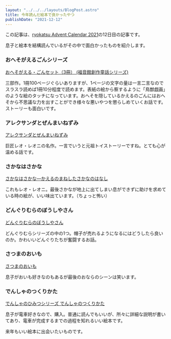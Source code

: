 ```yaml
---
layout: "../../../layouts/BlogPost.astro"
title: 今年読んだ絵本で良かったやつ
publishDate: "2021-12-12"
---
```


この記事は、[ryokatsu Advent Calendar 2021](https://adventar.org/calendars/7126)の12日目の記事です。

息子と絵本を結構読んでいるがその中で面白かったものを紹介します。

### おへそがえるごんシリーズ

[おへそがえる・ごんセット（3冊） (福音館創作童話シリーズ) ](https://www.amazon.co.jp/%E3%81%8A%E3%81%B8%E3%81%9D%E3%81%8C%E3%81%88%E3%82%8B%E3%83%BB%E3%81%94%E3%82%93-%E5%85%A83%E5%B7%BB-%E8%B5%A4%E7%BE%BD%E6%9C%AB%E5%90%89/dp/4834041824/)

三部作。1冊100ページぐらいありますが、1ページの文字の量は一言二言なのでスラスラ読めば1冊10分程度で読めます。表紙の絵から察するように「鳥獣戯画」のような絵のタッチになっています。おへそを隠しているかえるのごんにはおへそから不思議な力を出すことができ様々な悪いやつを懲らしめていくお話です。ストーリーも面白いです。

### アレクサンダとぜんまいねずみ

[アレクサンダとぜんまいねずみ](https://www.amazon.co.jp/%E3%82%A2%E3%83%AC%E3%82%AF%E3%82%B5%E3%83%B3%E3%83%80%E3%81%A8%E3%81%9C%E3%82%93%E3%81%BE%E3%81%84%E3%81%AD%E3%81%9A%E3%81%BF%E2%80%95%E3%81%A8%E3%82%82%E3%81%A0%E3%81%A1%E3%82%92%E3%81%BF%E3%81%A4%E3%81%91%E3%81%9F%E3%81%AD%E3%81%9A%E3%81%BF%E3%81%AE%E3%81%AF%E3%81%AA%E3%81%97-%E3%83%AC%E3%82%AA%E3%83%BB%E3%83%AC%E3%82%AA%E3%83%8B/dp/4769020058)

巨匠レオ・レオニの名作。一言でいうと元祖トイストーリーですね。とても心が温める話です。

### さかなはさかな

[さかなはさかな―かえるのまねしたさかなのはなし](https://www.amazon.co.jp/%E3%81%95%E3%81%8B%E3%81%AA%E3%81%AF%E3%81%95%E3%81%8B%E3%81%AA%E2%80%95%E3%81%8B%E3%81%88%E3%82%8B%E3%81%AE%E3%81%BE%E3%81%AD%E3%81%97%E3%81%9F%E3%81%95%E3%81%8B%E3%81%AA%E3%81%AE%E3%81%AF%E3%81%AA%E3%81%97-%E3%83%AC%E3%82%AA%E3%83%BB%E3%83%AC%E3%82%AA%E3%83%8B/dp/476902004X)

これもレオ・レオニ。最後さかなが地上に出てしまい息ができずに助けを求めている時の絵が、いい味出ています。（ちょっと怖い）

### どんぐりむらのぼうしやさん

[どんぐりむらのぼうしやさん](https://www.amazon.co.jp/%E3%81%A9%E3%82%93%E3%81%90%E3%82%8A%E3%82%80%E3%82%89%E3%81%AE%E3%81%BC%E3%81%86%E3%81%97%E3%82%84%E3%81%95%E3%82%93-%E3%81%A9%E3%82%93%E3%81%90%E3%82%8A%E3%82%80%E3%82%89%E3%82%B7%E3%83%AA%E3%83%BC%E3%82%BA-%E3%81%AA%E3%81%8B%E3%82%84-%E3%81%BF%E3%82%8F/dp/4052032454/)

どんぐりむらシリーズの中の1つ。帽子が売れるようになるにはどうしたら良いのか。かわいいどんぐりたちが奮闘するお話。

### さつまのおいも

[さつまのおいも](https://www.amazon.co.jp/%E3%81%95%E3%81%A4%E3%81%BE%E3%81%AE%E3%81%8A%E3%81%84%E3%82%82-%E3%83%94%E3%83%BC%E3%83%9E%E3%83%B3%E6%9D%91%E3%81%AE%E7%B5%B5%E6%9C%AC%E3%81%9F%E3%81%A1-%E4%B8%AD%E5%B7%9D-%E3%81%B2%E3%82%8D%E3%81%9F%E3%81%8B/dp/4494005630/)

息子がおいも好きなのもあるが最後のおならのシーンは笑います。

### でんしゃのつくりかた

[でんしゃのひみつシリーズ でんしゃのつくりかた](https://www.amazon.co.jp/%E3%81%A7%E3%82%93%E3%81%97%E3%82%83%E3%81%AE%E3%81%B2%E3%81%BF%E3%81%A4%E3%82%B7%E3%83%AA%E3%83%BC%E3%82%BA-%E3%81%A7%E3%82%93%E3%81%97%E3%82%83%E3%81%AE%E3%81%A4%E3%81%8F%E3%82%8A%E3%81%8B%E3%81%9F-%E5%AD%A6%E7%BF%92%E3%83%BB%E9%89%84%E9%81%93%E3%81%AE%E7%B5%B5%E6%9C%AC-%E3%81%93%E3%81%A9%E3%82%82%E3%81%AE%E3%81%BB%E3%82%93-%E3%82%A4%E3%82%BF%E3%83%AB/dp/433000321X/)

息子が電車好きなので、購入。普通に読んでもいいが、所々に詳細な説明が書いてあり、電車が完成するまでの過程を知れるいい絵本です。


来年もいい絵本に出会いたいものです。